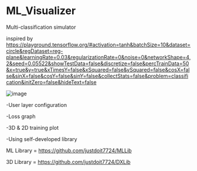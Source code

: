 # ML_Visualizer

Multi-classification simulator 

inspired by https://playground.tensorflow.org/#activation=tanh&batchSize=10&dataset=circle&regDataset=reg-plane&learningRate=0.03&regularizationRate=0&noise=0&networkShape=4,2&seed=0.05522&showTestData=false&discretize=false&percTrainData=50&x=true&y=true&xTimesY=false&xSquared=false&ySquared=false&cosX=false&sinX=false&cosY=false&sinY=false&collectStats=false&problem=classification&initZero=false&hideText=false

![image](https://github.com/justdoit7724/ML_Visualizer/assets/38065525/865254c3-d777-4184-bb40-3a368050bdaa)


-User layer configuration

-Loss graph

-3D & 2D training plot

-Using self-developed library





ML Library = https://github.com/justdoit7724/MLLib

3D Library = https://github.com/justdoit7724/DXLib
